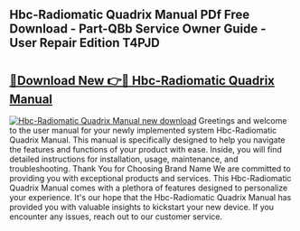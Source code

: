 ## Hbc-Radiomatic Quadrix Manual PDf Free Download - Part-QBb Service Owner Guide - User Repair Edition T4PJD

# <h2><a href="http://bc32018.oget.top/?id=Hbc-Radiomatic+Quadrix+Manual">🔗Download New 👉🔴 Hbc-Radiomatic Quadrix Manual</a></h2>

[![Hbc-Radiomatic Quadrix Manual new download](https://i.imgur.com/5g1atiW.png)](http://bc32018.oget.top/?id=Hbc-Radiomatic+Quadrix+Manual)
Greetings and welcome to the user manual for your newly implemented system Hbc-Radiomatic Quadrix Manual. This manual is specifically designed to help you navigate the features and functions of your product with ease. Inside, you will find detailed instructions for installation, usage, maintenance, and troubleshooting. Thank You for Choosing Brand Name We are committed to providing you with exceptional products and services. This Hbc-Radiomatic Quadrix Manual comes with a plethora of features designed to personalize your experience. It's our hope that the Hbc-Radiomatic Quadrix Manual has provided you with valuable insights to kickstart your new device. If you encounter any issues, reach out to our customer service.

